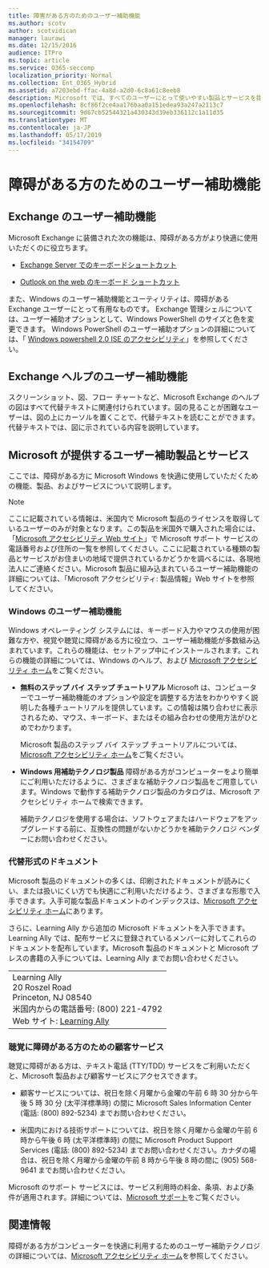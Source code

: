 ```yaml
---
title: 障害がある方のためのユーザー補助機能
ms.author: scotv
author: scotvidican
manager: laurawi
ms.date: 12/15/2016
audience: ITPro
ms.topic: article
ms.service: O365-seccomp
localization_priority: Normal
ms.collection: Ent_O365_Hybrid
ms.assetid: a7203ebd-ffac-4a8d-a2d0-6c8a61c8eeb8
description: Microsoft では、すべてのユーザーにとって使いやすい製品とサービスを提供できるよう取り組んでいます。
ms.openlocfilehash: 8cf86f2ce4aa176baa0a151edea93a247a2113c7
ms.sourcegitcommit: 9d67cb52544321a430343d39eb336112c1a11d35
ms.translationtype: MT
ms.contentlocale: ja-JP
ms.lasthandoff: 05/17/2019
ms.locfileid: "34154709"
---
```

# <a name="accessibility-for-people-with-disabilities"></a>障碍がある方のためのユーザー補助機能

## <a name="accessibility-features-of-exchange"></a>Exchange のユーザー補助機能

Microsoft Exchange に装備された次の機能は、障碍がある方がより快適に使用いただくのに役立ちます。
  
- [Exchange Server でのキーボードショートカット](http://technet.microsoft.com/library/146b2b52-1ef8-4606-991a-4cf4da694970.aspx)
    
- [Outlook on the web のキーボード ショートカット ](https://go.microsoft.com/fwlink/p/?LinkId=268079)
    
また、Windows のユーザー補助機能とユーティリティは、障碍がある Exchange ユーザーにとって有用なものです。 Exchange 管理シェルについては、ユーザー補助オプションとして、Windows PowerShell のサイズと色を変更できます。 Windows PowerShell のユーザー補助オプションの詳細については、「 [Windows powershell 2.0 ISE のアクセシビリティ](https://go.microsoft.com/fwlink/p/?LinkId=258240)」を参照してください。
  
## <a name="accessibility-features-of-exchange-help"></a>Exchange ヘルプのユーザー補助機能

スクリーンショット、図、フロー チャートなど、Microsoft Exchange のヘルプの図はすべて代替テキストに関連付けられています。図の見ることが困難なユーザーは、図の上にカーソルを置くことで、代替テキストを読むことができます。代替テキストでは、図に示されている内容を説明しています。
  
## <a name="accessibility-products-and-services-from-microsoft"></a>Microsoft が提供するユーザー補助製品とサービス

ここでは、障碍がある方に Microsoft Windows を快適に使用していただくための機能、製品、およびサービスについて説明します。
  
> [!NOTE]
> ここに記載されている情報は、米国内で Microsoft 製品のライセンスを取得しているユーザーのみが対象となります。この製品を米国外で購入された場合には、「[Microsoft アクセシビリティ Web サイト](https://www.microsoft.com/enable)」で Microsoft サポート サービスの電話番号および住所の一覧を参照してください。ここに記載されている種類の製品とサービスがお住まいの地域で提供されているかどうかを調べるには、各現地法人にご連絡ください。Microsoft 製品に組み込まれているユーザー補助機能の詳細については、「Microsoft アクセシビリティ: 製品情報」Web サイトを参照してください。 
  
### <a name="accessibility-features-of-windows"></a>Windows のユーザー補助機能

Windows オペレーティング システムには、キーボード入力やマウスの使用が困難な方や、視覚や聴覚に障碍がある方に役立つ、ユーザー補助機能が多数組み込まれています。これらの機能は、セットアップ中にインストールされます。これらの機能の詳細については、Windows のヘルプ、および [Microsoft アクセシビリティ ホーム](https://go.microsoft.com/fwlink/p/?linkId=18139)をご覧ください。
  
- **無料のステップ バイ ステップ チュートリアル** Microsoft は、コンピューターでユーザー補助機能のオプションや設定を調整する方法をわかりやすく説明した各種チュートリアルを提供しています。この情報は隣り合わせに表示されるため、マウス、キーボード、またはその組み合わせの使用方法がひとめでわかります。 
    
    Microsoft 製品のステップ バイ ステップ チュートリアルについては、[Microsoft アクセシビリティ ホーム](https://go.microsoft.com/fwlink/p/?linkId=18139)をご覧ください。
    
- **Windows 用補助テクノロジ製品** 障碍がある方がコンピューターをより簡単にご利用いただけるように、さまざまな補助テクノロジ製品をご用意しています。Windows で動作する補助テクノロジ製品のカタログは、Microsoft アクセシビリティ ホームで検索できます。 
    
    補助テクノロジを使用する場合は、ソフトウェアまたはハードウェアをアップグレードする前に、互換性の問題がないかどうかを補助テクノロジ ベンダーにお問い合わせください。 
    
### <a name="documentation-in-alternative-formats"></a>代替形式のドキュメント

Microsoft 製品のドキュメントの多くは、印刷されたドキュメントが読みにくい、または扱いにくい方でも快適にご利用いただけるよう、さまざまな形態で入手できます。入手可能な製品ドキュメントのインデックスは、[Microsoft アクセシビリティ ホーム](https://go.microsoft.com/fwlink/p/?linkId=18139)にあります。 
  
さらに、Learning Ally から追加の Microsoft ドキュメントを入手できます。Learning Ally では、配布サービスに登録されているメンバーに対してこれらのドキュメントを配布しています。Microsoft 製品のドキュメントと Microsoft プレスの書籍の入手については、Learning Ally までお問い合わせください。 
  
||
|:-----|
|Learning Ally  <br/> 20 Roszel Road  <br/> Princeton, NJ 08540  <br/> 米国内からの電話番号: (800) 221-4792  <br/> Web サイト: [Learning Ally](https://www.learningally.org/) <br/> |
   
### <a name="customer-service-for-people-with-hearing-impairments"></a>聴覚に障碍がある方のための顧客サービス

聴覚に障碍がある方は、テキスト電話 (TTY/TDD) サービスをご利用いただくと、Microsoft 製品および顧客サービスにアクセスできます。
  
- 顧客サービスについては、祝日を除く月曜から金曜の午前 6 時 30 分から午後 5 時 30 分 (太平洋標準時) の間に Microsoft Sales Information Center (電話: (800) 892-5234) までお問い合わせください。 
    
- 米国内における技術サポートについては、祝日を除く月曜から金曜の午前 6 時から午後 6 時 (太平洋標準時) の間に Microsoft Product Support Services (電話: (800) 892-5234) までお問い合わせください。カナダの場合は、祝日を除く月曜から金曜の午前 8 時から午後 8 時の間に (905) 568-9641 までお問い合わせください。 
    
Microsoft のサポート サービスには、サービス利用時の料金、条項、および条件が適用されます。詳細については、[Microsoft サポート](https://go.microsoft.com/fwlink/p/?linkId=18142)をご覧ください。
  
## <a name="for-more-information"></a>関連情報

障碍がある方がコンピューターを快適に利用するためのユーザー補助テクノロジの詳細については、[Microsoft アクセシビリティ ホーム](http://go.microsoft.com/fwlink/p/?linkId=18139)を参照してください。 
  

